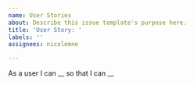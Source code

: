 ```yaml
---
name: User Stories
about: Describe this issue template's purpose here.
title: 'User Story: '
labels: ''
assignees: nicolemne

---
```


As a user I can __ so that I can __
